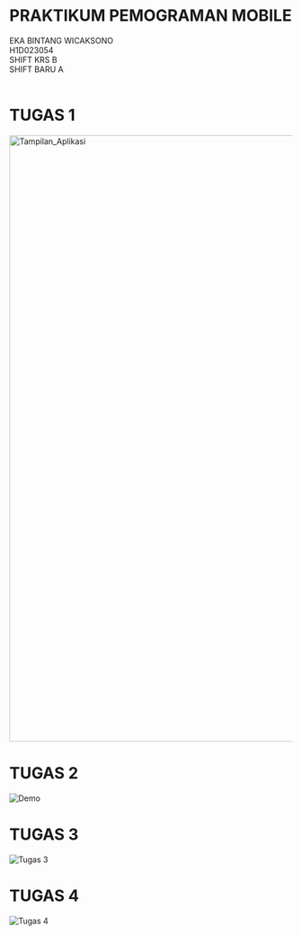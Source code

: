 # PRAKTIKUM PEMOGRAMAN MOBILE
EKA BINTANG WICAKSONO<br>
H1D023054<br>
SHIFT KRS B<br>
SHIFT BARU A<br>
<br>
# TUGAS 1
<img width="1919" height="1078" alt="Tampilan_Aplikasi" src="https://github.com/user-attachments/assets/7f8eda7d-513c-45d5-9a81-ecf7836d3fc0" /><br>
# TUGAS 2
![Demo](https://github.com/user-attachments/assets/2e9b3731-05db-4f4f-ba69-1fae38f57912)<br>
# TUGAS 3
![Tugas 3](https://github.com/user-attachments/assets/c9ff084e-6869-4d8b-81f1-d12f0b6b6489)<br>
# TUGAS 4
![Tugas 4](https://github.com/user-attachments/assets/0b8effea-6c27-4b3d-83ca-dfd678c1913c)
